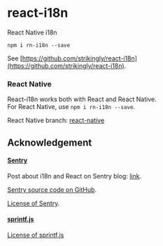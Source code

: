 # react-i18n

React Native i18n

`npm i rn-i18n --save`

See [https://github.com/strikingly/react-i18n](https://github.com/strikingly/react-i18n).

### React Native

React-i18n works both with React and React Native.  
For React Native, use `npm i rn-i18n --save`.

React Native branch: [react-native](https://github.com/strikingly/react-i18n/tree/react-native)

## Acknowledgement

#### [Sentry](https://github.com/getsentry/sentry)

Post about i18n and React on Sentry blog: [link](https://blog.getsentry.com/2016/01/07/react-i18n.html).

[Sentry source code on GitHub](https://github.com/getsentry/sentry/blob/f489a20c6d5318aba2f30fec0d745835436a94f7/src/sentry/static/sentry/app/locale.jsx).

[License of Sentry](./LICENSE-Sentry).

#### [sprintf.js](https://github.com/alexei/sprintf.js)

[License of sprintf.js](./LICENSE-sprintfjs)
